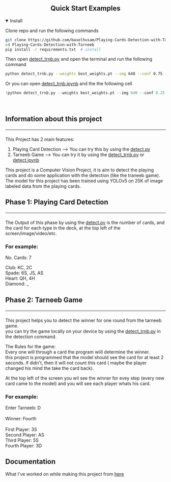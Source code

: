 
## <div align="center">Quick Start Examples</div>

<details open>
<summary>Install</summary>

Clone repo and run the following commands

```bash
git clone https://github.com/baselhusam/Playing-Cards-Detection-with-Tarneeb.git  # clone
cd Playing-Cards-Detection-with-Tarneeb
pip install -r requirements.txt  # install
```

Then open [detect_trnb.py](https://github.com/baselhusam/Playing-Cards-Detection-with-Tarneeb./blob/master/detect_trnb.py) and open the terminal and run the following command
```bash
python detect_trnb.py --weights best_weights.pt --img 640 --conf 0.75 --source 0 # Terminal
```

Or you can open [detect_trnb.ipynb](https://github.com/baselhusam/Playing-Cards-Detection-with-Tarneeb./blob/master/detect.ipynb) and the the following cell
```python
!python detect_trnb.py --weights best_weights.pt --img 640 --conf 0.25 --source 0 #Tune the confidance hypterparameter
```

</details>
<br>

## <div > Information about this project </div> <hr>

This Project has 2 main features:
   1. Playing Card Detection  --> You can try this by using the [detect.py](https://github.com/baselhusam/Playing-Cards-Detection-with-Tarneeb./blob/master/detect.py)
   2. Tarneeb Game --> You can try it by using the [detect_trnb.py](https://github.com/baselhusam/Playing-Cards-Detection-with-Tarneeb./blob/master/detect_trnb.py) or [detect.ipynb](https://github.com/baselhusam/Playing-Cards-Detection-with-Tarneeb./blob/master/detect.ipynb)


This project is a Computer Vision Project, it is aim to detect the playing cards and do some application with the detection (like the traneeb game). <br>
The model for this project has been trained using YOLOv5 on 25K of image labeled data from the playing cards. <br>

## <div>  Phase 1: Playing Card Detection </div> <hr>

The Output of this phase by using the [detect.py](https://github.com/baselhusam/Playing-Cards-Detection-with-Tarneeb./blob/master/detect.py) is the number of cards, and the card for each type in the deck, at the top left of the screen/image/video/etc. <br>

### For example:

No. Cards: 7 <br>

Club: KC, 2C <br>
Spade: 6S, JS, AS <br>
Heart: QH, 4H <br>
Diamond: _ <br>


## <div> Phase 2: Tarneeb Game </div> <hr>

This project helps you to detect the winner for one round from the tarneeb game. <br>
you can try the game locally on your device by using the [detect_trnb.py]() in the detection command.

The Rules for the game: <br>
Every one will through a card the program wiill determine the winner. <br>
this project is programmed that the model should see the card for at least 2 seconds. if didn't, then it will not count this card ( maybe the player changed his mind the take the card back). <br>

At the top left of the screen you wil see the winner for evey step (every new card came to the model) and you will see each player whats his card.

### For example:

Enter Tarneeb: D <br> <br>
Winner: Fourth <br> <br>
First Player: 3S <br>
Second Player: AS <br>
Third Player: 5S <br>
Fourth Player: 3D <br>

## <div align="left">Documentation</div>

What I've worked on while making this project from [here](https://github.com/baselhusam/Playing-Cards-Detection-with-Tarneeb/blob/master/Playing%20Cards%20Detection.pdf) <br>
